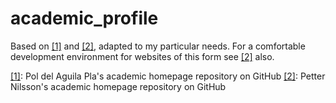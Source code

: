 # academic_profile

Based on [\[1\]][1] and [\[2\]][2], adapted to my particular needs.
For a comfortable development environment for websites of this form see [\[2\]][2] also.

[1]: https://github.com/poldap/poldap.github.io
[2]: https://github.com/pettni/academic_homepage

[\[1\]][1]: Pol del Aguila Pla's academic homepage repository on GitHub
[\[2\]][2]: Petter Nilsson's academic homepage repository on GitHub
